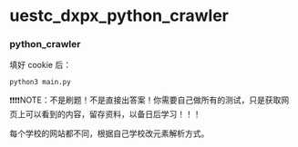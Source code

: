 # uestc_dxpx_python_crawler
### python_crawler

填好 cookie 后：

```
python3 main.py
```

❗️❗️❗️❗️NOTE：不是刷题！不是直接出答案！你需要自己做所有的测试，只是获取网页上可以看到的内容，留存资料，以备日后学习！！！

每个学校的网站都不同，根据自己学校改元素解析方式。
